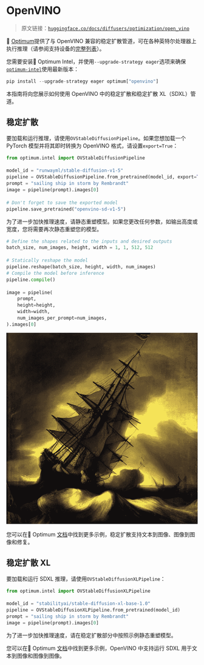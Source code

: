 # OpenVINO

> 原文链接：[`huggingface.co/docs/diffusers/optimization/open_vino`](https://huggingface.co/docs/diffusers/optimization/open_vino)

🤗 [Optimum](https://github.com/huggingface/optimum-intel)提供了与 OpenVINO 兼容的稳定扩散管道，可在各种英特尔处理器上执行推理（请参阅支持设备的[完整列表](https://docs.openvino.ai/latest/openvino_docs_OV_UG_supported_plugins_Supported_Devices.html)）。

您需要安装🤗 Optimum Intel，并使用`--upgrade-strategy eager`选项来确保[`optimum-intel`](https://github.com/huggingface/optimum-intel)使用最新版本：

```py
pip install --upgrade-strategy eager optimum["openvino"]
```

本指南将向您展示如何使用 OpenVINO 中的稳定扩散和稳定扩散 XL（SDXL）管道。

## 稳定扩散

要加载和运行推理，请使用`OVStableDiffusionPipeline`。如果您想加载一个 PyTorch 模型并将其即时转换为 OpenVINO 格式，请设置`export=True`：

```py
from optimum.intel import OVStableDiffusionPipeline

model_id = "runwayml/stable-diffusion-v1-5"
pipeline = OVStableDiffusionPipeline.from_pretrained(model_id, export=True)
prompt = "sailing ship in storm by Rembrandt"
image = pipeline(prompt).images[0]

# Don't forget to save the exported model
pipeline.save_pretrained("openvino-sd-v1-5")
```

为了进一步加快推理速度，请静态重塑模型。如果您更改任何参数，如输出高度或宽度，您将需要再次静态重塑您的模型。

```py
# Define the shapes related to the inputs and desired outputs
batch_size, num_images, height, width = 1, 1, 512, 512

# Statically reshape the model
pipeline.reshape(batch_size, height, width, num_images)
# Compile the model before inference
pipeline.compile()

image = pipeline(
    prompt,
    height=height,
    width=width,
    num_images_per_prompt=num_images,
).images[0]
```

![](img/c891b691562157d71fc3b1359bbb0a05.png)

您可以在🤗 Optimum [文档](https://huggingface.co/docs/optimum/intel/inference#stable-diffusion)中找到更多示例，稳定扩散支持文本到图像、图像到图像和修复。

## 稳定扩散 XL

要加载和运行 SDXL 推理，请使用`OVStableDiffusionXLPipeline`：

```py
from optimum.intel import OVStableDiffusionXLPipeline

model_id = "stabilityai/stable-diffusion-xl-base-1.0"
pipeline = OVStableDiffusionXLPipeline.from_pretrained(model_id)
prompt = "sailing ship in storm by Rembrandt"
image = pipeline(prompt).images[0]
```

为了进一步加快推理速度，请在稳定扩散部分中按照示例静态重塑模型。

您可以在🤗 Optimum [文档](https://huggingface.co/docs/optimum/intel/inference#stable-diffusion-xl)中找到更多示例，OpenVINO 中支持运行 SDXL 用于文本到图像和图像到图像。
